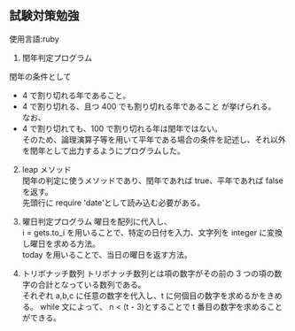 ## 試験対策勉強

使用言語:ruby

1. 閏年判定プログラム

閏年の条件として
  - 4 で割り切れる年であること。
  - 4 で割り切れる、且つ 400 でも割り切れる年であること
    が挙げられる。  
  なお、
  - 4 で割り切れても、100 で割り切れる年は閏年ではない。  
    そのため、論理演算子等を用いて平年である場合の条件を記述し、それ以外を閏年として出力するようにプログラムした。

2. leap メソッド  
   閏年の判定に使うメソッドであり、閏年であれば true、平年であれば false を返す。  
   先頭行に require 'date'として読み込む必要がある。

3. 曜日判定プログラム
   曜日を配列に代入し、  
   i = gets.to_i を用いることで、特定の日付を入力、文字列を integer に変換し曜日を求める方法。  
   today を用いることで、当日の曜日を返す方法。

4. トリボナッチ数列
   トリボナッチ数列とは項の数字がその前の 3 つの項の数字の合計となっている数列である。  
   それぞれ a,b,c に任意の数字を代入し、t に何個目の数字を求めるかをきめる。
   while 文によって、 n < (t - 3)とすることで t 番目の数字を求めることができる。
